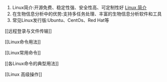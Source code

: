 1. Linux简介:开源免费、稳定性强、安全性高、可定制性好
	[Linux 简介](https://www.runoob.com/linux/linux-intro.html)
2. 在生物信息分析中的优势:支持多任务处理、丰富的生物信息分析软件和工具
3. 常见Linux发行版:Ubuntu、CentOs、Red Hat等

[[远程登录与文件传输]]

[[Linux命令用法]]

[[Linux常用命令]]

[[各Linux命令的典型用法]]

[[Linux 高级操作]]